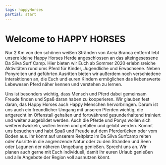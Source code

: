 ```yaml
---
tags: happyHorses
partial: start
---
```


# Welcome to HAPPY HORSES

Nur 2 Km von den schönen weißen Stränden von Areia Branca entfernt lebt unsere kleine Happy Horses Herde angeschlossen an das alteingesessene Da Silva Surf Camp. Hier bieten wir Euch ab Sommer 2020 erlebnisreiche Aktivitäten rund ums Pferd für Kinder, Jugendliche und Erwachsene. Neben Ponyreiten und geführten Ausritten bieten wir außerdem noch verschiedene Interaktionen an, die Euch und euren Kindern ermöglichen das liebenswerte Lebewesen Pferd näher kennen und verstehen zu lernen.

Uns ist besonders wichtig, dass Mensch und Pferd dabei gemeinsam Freude finden und Spaß daran haben zu kooperieren. Wir glauben fest daran, das Happy Horses auch Happy Menschen hervorbringen. Darum ist uns auch ein freundlicher Umgang mit unseren Pferden wichtig, die artgerecht im Offenstall gehalten und fortwährend gesunderhaltend trainiert und weiter ausgebildet werden. Auch die Pferde und Ponys wollen sich weiterentwickeln, wollen lernen und gefallen und gelobt werden. Kommt uns besuchen und habt Spaß und Freude auf dem Pferderücken oder vom Boden aus. Ihr könnt auf unserem Reitplatz im Da Silva Surfcamp reiten oder Ausritte in die angrenzende Natur oder zu den Stränden und Seen oder Lagunen der näheren Umgebung genießen. Sprecht uns an. Wir planen auch gerne mit Euch individuell, damit Ihr euren Urlaub genießen und alle Angebote der Region voll ausnutzen könnt.
